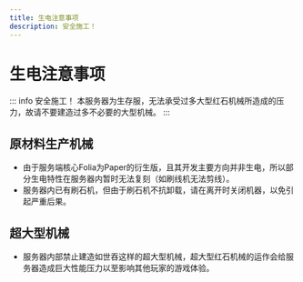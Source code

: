 ```yaml
---
title: 生电注意事项
description: 安全施工！
---
```

# 生电注意事项
::: info 安全施工！
本服务器为生存服，无法承受过多大型红石机械所造成的压力，故请不要建造过多不必要的大型机械。
:::

## 原材料生产机械
- 由于服务端核心Folia为Paper的衍生版，且其开发主要方向并非生电，所以部分生电特性在服务器内暂时无法复刻（如刷线机无法剪线）。
- 服务器内已有刷石机，但由于刷石机不抗卸载，请在离开时关闭机器，以免引起严重后果。

## 超大型机械
- 服务器内部禁止建造如世吞这样的超大型机械，超大型红石机械的运作会给服务器造成巨大性能压力以至影响其他玩家的游戏体验。